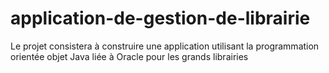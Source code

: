 # application-de-gestion-de-librairie
Le projet consistera à construire une application utilisant la programmation orientée objet Java liée à Oracle pour les grands librairies
